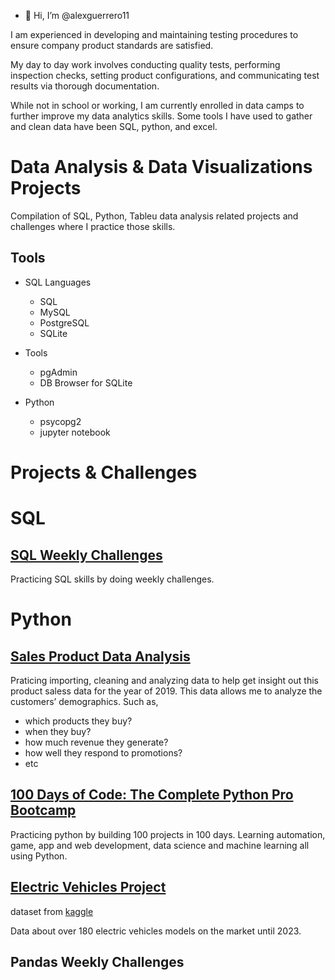 - 👋 Hi, I’m @alexguerrero11

I am experienced in developing and maintaining testing procedures to ensure company product standards are satisfied.

My day to day work involves conducting quality tests, performing inspection checks, setting product configurations, and communicating test results via thorough documentation.

While not in school or working, I am currently enrolled in data camps to further improve my data analytics skills. Some tools I have used to gather and clean data have been SQL, python, and excel.

<!---
alexguerrero11/alexguerrero11 is a ✨ special ✨ repository because its `README.md` (this file) appears on your GitHub profile.
You can click the Preview link to take a look at your changes.
--->

# Data Analysis & Data Visualizations Projects
Compilation of SQL, Python, Tableu data analysis related projects and challenges where I practice those skills.

## Tools
+ SQL Languages
	+ SQL
	+ MySQL
	+ PostgreSQL
	+ SQLite

+ Tools
	+ pgAdmin
	+ DB Browser for SQLite
	
+ Python
	+ psycopg2
	+ jupyter notebook


# Projects & Challenges
# SQL
## [SQL Weekly Challenges](https://github.com/alexguerrero11/weekly-sql-challenges)
Practicing SQL skills by doing weekly challenges.

# Python
## [Sales Product Data Analysis](https://github.com/alexguerrero11/sales-product-data-analysis)
Praticing importing, cleaning and analyzing data to help get insight out this product saless data for the year of 2019.
This data allows me to analyze the customers’ demographics.
Such as, 
- which products they buy?
- when they buy?
- how much revenue they generate?
- how well they respond to promotions?
- etc

## [100 Days of Code: The Complete Python Pro Bootcamp](https://github.com/alexguerrero11/100-days-of-coding-python)
Practicing python by building 100 projects in 100 days. Learning automation, game, app and web development, data science and machine learning all using Python.

## [Electric Vehicles Project](https://github.com/alexguerrero11/Electric-Vehicles-Project)
dataset from [kaggle](https://www.kaggle.com/datasets/mohamedalishiha/electric-vehicles/code)

Data about over 180 electric vehicles models on the market until 2023.

## Pandas Weekly Challenges
